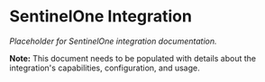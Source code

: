 # SentinelOne Integration

*Placeholder for SentinelOne integration documentation.*

**Note:** This document needs to be populated with details about the integration's capabilities, configuration, and usage.
